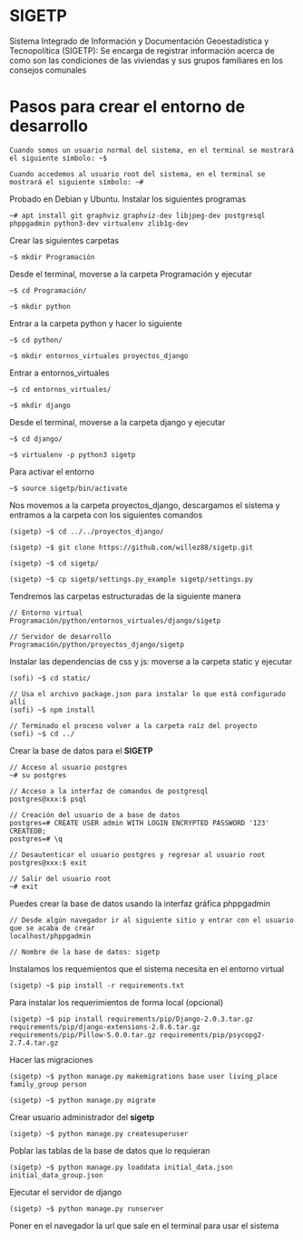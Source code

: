 # SIGETP

Sistema Integrado de Información y Documentación Geoestadística y Tecnopolítica (SIGETP): Se encarga de registrar información acerca de como son las condiciones de las viviendas y sus grupos familiares en los consejos comunales

# Pasos para crear el entorno de desarrollo

    Cuando somos un usuario normal del sistema, en el terminal se mostrará el siguiente símbolo: ~$

    Cuando accedemos al usuario root del sistema, en el terminal se mostrará el siguiente símbolo: ~#

Probado en Debian y Ubuntu. Instalar los siguientes programas

    ~# apt install git graphviz graphviz-dev libjpeg-dev postgresql phppgadmin python3-dev virtualenv zlib1g-dev

Crear las siguientes carpetas

    ~$ mkdir Programación

Desde el terminal, moverse a la carpeta Programación y ejecutar

    ~$ cd Programación/

    ~$ mkdir python

Entrar a la carpeta python y hacer lo siguiente

    ~$ cd python/

    ~$ mkdir entornos_virtuales proyectos_django

Entrar a entornos_virtuales

    ~$ cd entornos_virtuales/

    ~$ mkdir django

Desde el terminal, moverse a la carpeta django y ejecutar

    ~$ cd django/

    ~$ virtualenv -p python3 sigetp

Para activar el entorno

    ~$ source sigetp/bin/activate

Nos movemos a la carpeta proyectos_django, descargamos el sistema y entramos a la carpeta con los siguientes comandos

    (sigetp) ~$ cd ../../proyectos_django/

    (sigetp) ~$ git clone https://github.com/willez88/sigetp.git

    (sigetp) ~$ cd sigetp/

    (sigetp) ~$ cp sigetp/settings.py_example sigetp/settings.py

Tendremos las carpetas estructuradas de la siguiente manera

    // Entorno virtual
    Programación/python/entornos_virtuales/django/sigetp

    // Servidor de desarrollo
    Programación/python/proyectos_django/sigetp

Instalar las dependencias de css y js: moverse a la carpeta static y ejecutar

    (sofi) ~$ cd static/

    // Usa el archivo package.json para instalar lo que está configurado allí
    (sofi) ~$ npm install

    // Terminado el proceso volver a la carpeta raíz del proyecto
    (sofi) ~$ cd ../

Crear la base de datos para el __SIGETP__

    // Acceso al usuario postgres
    ~# su postgres

    // Acceso a la interfaz de comandos de postgresql
    postgres@xxx:$ psql

    // Creación del usuario de a base de datos
    postgres=# CREATE USER admin WITH LOGIN ENCRYPTED PASSWORD '123' CREATEDB;
    postgres=# \q

    // Desautenticar el usuario postgres y regresar al usuario root
    postgres@xxx:$ exit

    // Salir del usuario root
    ~# exit

Puedes crear la base de datos usando la interfaz gráfica phppgadmin

    // Desde algún navegador ir al siguiente sitio y entrar con el usuario que se acaba de crear
    localhost/phppgadmin

    // Nombre de la base de datos: sigetp

Instalamos los requemientos que el sistema necesita en el entorno virtual

    (sigetp) ~$ pip install -r requirements.txt

Para instalar los requerimientos de forma local (opcional)

    (sigetp) ~$ pip install requirements/pip/Django-2.0.3.tar.gz requirements/pip/django-extensions-2.0.6.tar.gz requirements/pip/Pillow-5.0.0.tar.gz requirements/pip/psycopg2-2.7.4.tar.gz

Hacer las migraciones

    (sigetp) ~$ python manage.py makemigrations base user living_place family_group person

    (sigetp) ~$ python manage.py migrate

Crear usuario administrador del __sigetp__

    (sigetp) ~$ python manage.py createsuperuser

Poblar las tablas de la base de datos que lo requieran

    (sigetp) ~$ python manage.py loaddata initial_data.json initial_data_group.json

Ejecutar el servidor de django

    (sigetp) ~$ python manage.py runserver

Poner en el navegador la url que sale en el terminal para usar el sistema